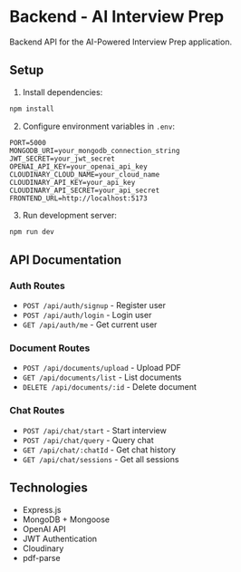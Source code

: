 # Backend - AI Interview Prep

Backend API for the AI-Powered Interview Prep application.

## Setup

1. Install dependencies:
```bash
npm install
```

2. Configure environment variables in `.env`:
```env
PORT=5000
MONGODB_URI=your_mongodb_connection_string
JWT_SECRET=your_jwt_secret
OPENAI_API_KEY=your_openai_api_key
CLOUDINARY_CLOUD_NAME=your_cloud_name
CLOUDINARY_API_KEY=your_api_key
CLOUDINARY_API_SECRET=your_api_secret
FRONTEND_URL=http://localhost:5173
```

3. Run development server:
```bash
npm run dev
```

## API Documentation

### Auth Routes
- `POST /api/auth/signup` - Register user
- `POST /api/auth/login` - Login user
- `GET /api/auth/me` - Get current user

### Document Routes
- `POST /api/documents/upload` - Upload PDF
- `GET /api/documents/list` - List documents
- `DELETE /api/documents/:id` - Delete document

### Chat Routes
- `POST /api/chat/start` - Start interview
- `POST /api/chat/query` - Query chat
- `GET /api/chat/:chatId` - Get chat history
- `GET /api/chat/sessions` - Get all sessions

## Technologies

- Express.js
- MongoDB + Mongoose
- OpenAI API
- JWT Authentication
- Cloudinary
- pdf-parse
